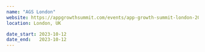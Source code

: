 ```yaml
---
name: "AGS London"
website: https://appgrowthsummit.com/events/app-growth-summit-london-2023/
location: London, UK

date_start: 2023-10-12
date_end:   2023-10-12
---
```

